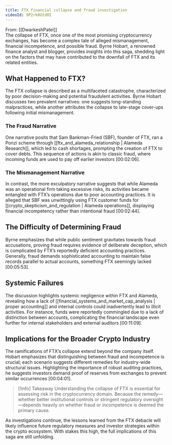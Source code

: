 ```yaml
---
title: FTX financial collapse and fraud investigation
videoId: 9P2rk0Gtd0I
---
```


From: [[DwarkeshPatel]] <br/> 
The collapse of FTX, once one of the most promising cryptocurrency exchanges, has become a complex tale of alleged mismanagement, financial incompetence, and possible fraud. Byrne Hobart, a renowned finance analyst and blogger, provides insights into this saga, shedding light on the factors that may have contributed to the downfall of FTX and its related entities.

## What Happened to FTX?

The FTX collapse is described as a multifaceted catastrophe, characterized by poor decision-making and potential fraudulent activities. Byrne Hobart discusses two prevalent narratives: one suggests long-standing malpractices, while another attributes the collapse to late-stage cover-ups following initial mismanagement.

### The Fraud Narrative

One narrative posits that Sam Bankman-Fried (SBF), founder of FTX, ran a Ponzi scheme through [[ftx_and_alameda_relationship | Alameda Research]], which led to cash shortages, prompting the creation of FTX to cover debts. This sequence of actions is akin to classic fraud, where incoming funds are used to pay off earlier investors <a class="yt-timestamp" data-t="00:02:06">[00:02:06]</a>.

### The Mismanagement Narrative

In contrast, the more exculpatory narrative suggests that while Alameda was an operational firm taking excessive risks, its activities became entangled with FTX’s operations due to poor accounting practices. It is alleged that SBF was unwittingly using FTX customer funds for [[crypto_skepticism_and_regulation | Alameda operations]], displaying financial incompetency rather than intentional fraud <a class="yt-timestamp" data-t="00:02:44">[00:02:44]</a>.

## The Difficulty of Determining Fraud

Byrne emphasizes that while public sentiment gravitates towards fraud accusations, proving fraud requires evidence of deliberate deception, which is complicated by FTX’s reportedly deficient accounting practices. Generally, fraud demands sophisticated accounting to maintain false records parallel to actual accounts, something FTX seemingly lacked <a class="yt-timestamp" data-t="00:05:53">[00:05:53]</a>.

## Systemic Failures

The discussion highlights systemic negligence within FTX and Alameda, revealing how a lack of [[financial_systems_and_market_cap_analysis | proper accounting]] and internal controls could inadvertently lead to illicit activities. For instance, funds were reportedly commingled due to a lack of distinction between accounts, complicating the financial landscape even further for internal stakeholders and external auditors <a class="yt-timestamp" data-t="00:11:09">[00:11:09]</a>.

## Implications for the Broader Crypto Industry

The ramifications of FTX’s collapse extend beyond the company itself. Hobart emphasizes that distinguishing between fraud and incompetence is crucial; each scenario suggests different remedies for industry-wide structural issues. Highlighting the importance of robust auditing practices, he suggests investors demand proof of reserves from exchanges to prevent similar occurrences <a class="yt-timestamp" data-t="00:04:01">[00:04:01]</a>.

> [!info] Takeaway
> Understanding the collapse of FTX is essential for assessing risk in the cryptocurrency domain. Because the remedy—whether better institutional controls or stringent regulatory oversight—depends heavily on whether fraud or incompetence is deemed the primary cause.

As investigations continue, the lessons learned from the FTX debacle will likely influence future regulatory measures and investor strategies within the crypto ecosystem. With stakes this high, the full implications of this saga are still unfolding.